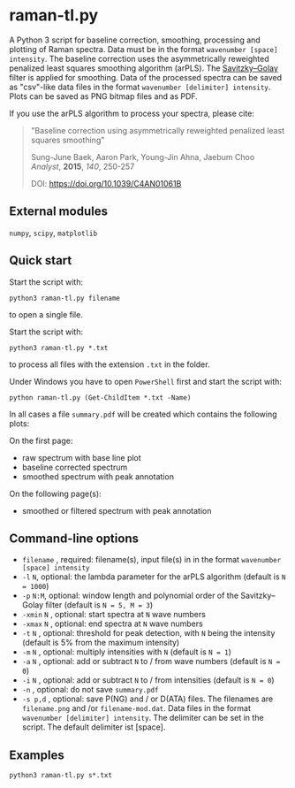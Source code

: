 # raman-tl.py
A Python 3 script for baseline correction, smoothing, processing and plotting of Raman spectra. Data must be in the format `wavenumber [space] intensity`. The baseline correction uses the asymmetrically reweighted penalized least squares smoothing algorithm (arPLS). The [Savitzky–Golay](https://en.wikipedia.org/wiki/Savitzky–Golay_filter) filter is applied for smoothing. Data of the processed spectra can be saved as "csv"-like data files in the format `wavenumber [delimiter] intensity`. Plots can be saved as PNG bitmap files and as PDF.

If you use the arPLS algorithm to process your spectra, please cite:

> "Baseline correction using asymmetrically reweighted penalized least squares smoothing"
> 
> Sung-June Baek, Aaron Park, Young-Jin Ahna, Jaebum Choo  
> *Analyst*, **2015**, *140*, 250-257
> 
> DOI:	https://doi.org/10.1039/C4AN01061B



## External modules
 `numpy`,  `scipy`,  `matplotlib`
 
## Quick start
 Start the script with:
```console
python3 raman-tl.py filename
```
to open a single file.

Start the script with:
```console
python3 raman-tl.py *.txt
```
to process all files with the extension  `.txt` in the folder.

Under Windows you have to open `PowerShell` first and start the script with:
```console
python raman-tl.py (Get-ChildItem *.txt -Name)
```

In all cases a file `summary.pdf` will be created which contains the following plots:

On the first page:
- raw spectrum with base line plot
- baseline corrected spectrum
- smoothed spectrum with peak annotation 

On the following page(s):
- smoothed or filtered spectrum with peak annotation 

## Command-line options
- `filename` , required: filename(s), input file(s) in in the format `wavenumber [space] intensity`
- `-l` `N`, optional: the lambda parameter for the arPLS algorithm (default is `N = 1000`)
- `-p` `N:M`, optional: window length and polynomial order of the Savitzky–Golay filter (default is `N = 5, M = 3`)
- `-xmin` `N` , optional: start spectra at `N` wave numbers
- `-xmax` `N` , optional: end spectra at `N` wave numbers
- `-t` `N` , optional: threshold for peak detection, with `N` being the intensity (default is 5% from the maximum intensity)
- `-m` `N` , optional: multiply intensities with `N` (default is `N = 1`)
- `-a` `N` , optional: add or subtract `N` to / from wave numbers (default is `N = 0`)
- `-i` `N` , optional: add or subtract `N` to / from intensities (default is `N = 0`)
- `-n` , optional: do not save `summary.pdf`
- `-s p,d` , optional: save P(NG) and / or D(ATA) files. The filenames are `filename.png` and /or `filename-mod.dat`. Data files in the format `wavenumber [delimiter] intensity`. The delimiter can be set in the script. The default delimiter ist [space].

## Examples

```console
python3 raman-tl.py s*.txt
```

